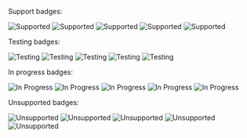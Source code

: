 Support badges:

![Supported](https://badgen.net/badge/icon/Supported?icon=windows&label=Windows&color=green)
![Supported](https://badgen.net/badge/icon/Supported?icon=apple&label=Mac%20OS%20X&color=green)
![Supported](https://badgen.net/badge/icon/Supported?icon=terminal&label=Linux/SteamOS&color=green)
![Supported](https://badgen.net/badge/icon/Supported?icon=googleplay&label=Android&color=green)
![Supported](https://badgen.net/badge/icon/Supported?icon=apple&label=iOS&color=green)

Testing badges:

![Testing](https://badgen.net/badge/icon/Testing?icon=windows&label=Windows&color=purple)
![Testing](https://badgen.net/badge/icon/Testing?icon=apple&label=Mac%20OS%20X&color=purple)
![Testing](https://badgen.net/badge/icon/Testing?icon=terminal&label=Linux/SteamOS&color=purple)
![Testing](https://badgen.net/badge/icon/Testing?icon=googleplay&label=Android&color=purple)
![Testing](https://badgen.net/badge/icon/Testing?icon==apple&label=iOS&color=purple)

In progress badges:

![In Progress](https://badgen.net/badge/icon/In%20Progress?icon=windows&label=Windows&color=blue)
![In Progress](https://badgen.net/badge/icon/In%20Progress?icon=apple&label=Mac%20OS%20X&color=blue)
![In Progress](https://badgen.net/badge/icon/In%20Progress?icon=terminal&label=Linux/SteamOS&color=blue)
![In Progress](https://badgen.net/badge/icon/In%20Progress?icon=googleplay&label=Android&color=blue)
![In Progress](https://badgen.net/badge/icon/In%20Progress?icon=apple&label=iOS&color=blue)

Unsupported badges:

![Unsupported](https://badgen.net/badge/icon/Unsupported?icon=windows&label=Windows&color=red)
![Unsupported](https://badgen.net/badge/icon/Unsupported?icon=apple&label=Mac%20OS%20X&color=red)
![Unsupported](https://badgen.net/badge/icon/Unsupported?icon=terminal&label=Linux/SteamOS&color=red)
![Unsupported](https://badgen.net/badge/icon/Unsupported?icon=googleplay&label=Android&color=red)
![Unsupported](https://badgen.net/badge/icon/Unsupported?icon=apple&label=iOS&color=red)
